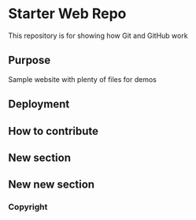 # Starter Web Repo

This repository is for showing how Git and GitHub work

## Purpose

Sample website with plenty of files for demos

## Deployment

## How to contribute

## New section

## New new section

### Copyright

